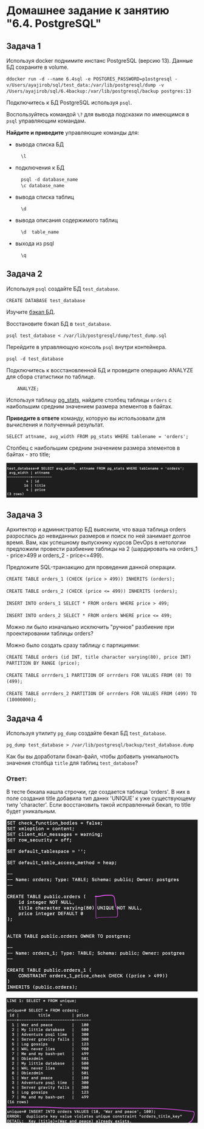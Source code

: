 # Домашнее задание к занятию "6.4. PostgreSQL"

## Задача 1

Используя docker поднимите инстанс PostgreSQL (версию 13). Данные БД сохраните в volume.

    ddocker run -d --name 6.4sql -e POSTGRES_PASSWORD=p1ostgresql -v/Users/ayajirob/sql/test_data:/var/lib/postgresql/dump -v /Users/ayajirob/sql/6.4backup:/var/lib/postgresql/backup postgres:13
    
Подключитесь к БД PostgreSQL используя `psql`.

Воспользуйтесь командой `\?` для вывода подсказки по имеющимся в `psql` управляющим командам.

**Найдите и приведите** управляющие команды для:
- вывода списка БД
    
        \l

- подключения к БД

        psql -d database_name
        \c database_name

- вывода списка таблиц

        \d

- вывода описания содержимого таблиц

        \d  table_name

- выхода из psql

        \q

## Задача 2

Используя `psql` создайте БД `test_database`.

    CREATE DATABASE test_database

Изучите [бэкап БД](https://github.com/netology-code/virt-homeworks/tree/master/06-db-04-postgresql/test_data).

Восстановите бэкап БД в `test_database`.

    psql test_database < /var/lib/postgresql/dump/test_dump.sql 

Перейдите в управляющую консоль `psql` внутри контейнера.

    psql -d test_database

Подключитесь к восстановленной БД и проведите операцию ANALYZE для сбора статистики по таблице.

        ANALYZE;

Используя таблицу [pg_stats](https://postgrespro.ru/docs/postgresql/12/view-pg-stats), найдите столбец таблицы `orders` 
с наибольшим средним значением размера элементов в байтах.

**Приведите в ответе** команду, которую вы использовали для вычисления и полученный результат.

    SELECT attname, avg_width FROM pg_stats WHERE tablename = 'orders';

Столбец с наибольшим средним значением размера элементов в байтах - это title;

![avg_width](https://github.com/lenazve1996/devops-netology/blob/master/virt_homeworks/06-db-04-postgresql/avg_width.png)

## Задача 3

Архитектор и администратор БД выяснили, что ваша таблица orders разрослась до невиданных размеров и
поиск по ней занимает долгое время. Вам, как успешному выпускнику курсов DevOps в нетологии предложили
провести разбиение таблицы на 2 (шардировать на orders_1 - price>499 и orders_2 - price<=499).

Предложите SQL-транзакцию для проведения данной операции.

    CREATE TABLE orders_1 (CHECK (price > 499)) INHERITS (orders);

    CREATE TABLE orders_2 (CHECK (price <= 499)) INHERITS (orders);

    INSERT INTO orders_1 SELECT * FROM orders WHERE price > 499;

    INSERT INTO orders_2 SELECT * FROM orders WHERE price <= 499;


Можно ли было изначально исключить "ручное" разбиение при проектировании таблицы orders?

Можно было создать сразу таблицу c партициями:

    CREATE TABLE orders (id INT, title character varying(80), price INT) PARTITION BY RANGE (price);

    CREATE TABLE orrrders_1 PARTITION OF orrrders FOR VALUES FROM (0) TO (499);

    CREATE TABLE orrrders_2 PARTITION OF orrrders FOR VALUES FROM (499) TO (10000000);

## Задача 4

Используя утилиту `pg_dump` создайте бекап БД `test_database`.

    pg_dump test_database > /var/lib/postgresql/backup/test_database.dump

Как бы вы доработали бэкап-файл, чтобы добавить уникальность значения столбца `title` для таблиц `test_database`?

### Ответ:
В тесте бекапа нашла строчки, где создается таблица 'orders'. В них в поле создания title добавила тип даннх 'UNIQUE' к уже существующему типу 'character'. Если восстановить такой исправленный бекап, то title будет уникальным.

![title_UNIQUE](https://github.com/lenazve1996/devops-netology/blob/master/virt_homeworks/06-db-04-postgresql/title_UNIQUE.png)

![unique_check](https://github.com/lenazve1996/devops-netology/blob/master/virt_homeworks/06-db-04-postgresql/unique_check.png)
